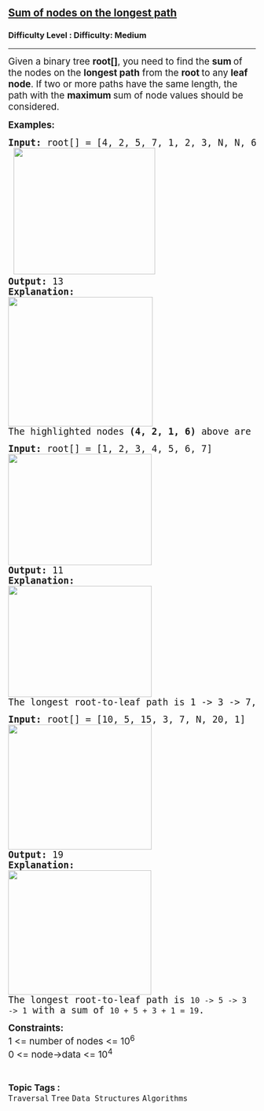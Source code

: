 <h2><a href="https://www.geeksforgeeks.org/problems/sum-of-the-longest-bloodline-of-a-tree/1?_gl=1*1akiem7*_up*MQ..*_gs*MQ..&gclid=CjwKCAjwi-DBBhA5EiwAXOHsGQL2qavMhfZqY_m3IYAKDXOLmfc5QtmRQEUl3GDY6Uoz5QvqPtp3iBoCn9wQAvD_BwE&gbraid=0AAAAAC9yBkBq-HbUaMPSmtb9hi84dWbn7">Sum of nodes on the longest path</a></h2><h3>Difficulty Level : Difficulty: Medium</h3><hr><div class="problems_problem_content__Xm_eO"><p><span style="font-size: 14pt;">Given a binary tree <strong>root[]</strong>, you need to find the <strong>sum </strong>of the nodes on the <strong>longest path</strong> from the <strong>root </strong>to any <strong>leaf node</strong>. If two or more paths have the same length, the path with the <strong>maximum </strong>sum of node values should be considered.</span></p>
<p><span style="font-size: 14pt;"><strong>Examples:</strong></span></p>
<pre><span style="font-size: 14pt;"><strong>Input:</strong> root[] = [4, 2, 5, 7, 1, 2, 3, N, N, 6, N]<br> <img src="https://media.geeksforgeeks.org/img-practice/prod/addEditProblem/700680/Web/Other/blobid0_1733503356.jpg" width="288" height="257">
<strong>Output:</strong> 13
<strong>Explanation:</strong>
<img src="https://media.geeksforgeeks.org/img-practice/prod/addEditProblem/700680/Web/Other/blobid1_1733503411.jpg" width="294" height="263"><br>The highlighted nodes <strong>(4, 2, 1, 6)</strong> above are part of the longest root to leaf path having sum = (4 + 2 + 1 + 6) = 13</span></pre>
<pre><span style="font-size: 14pt;"><strong>Input: </strong>root[] = [1, 2, 3, 4, 5, 6, 7]<br><img src="https://media.geeksforgeeks.org/img-practice/prod/addEditProblem/895566/Web/Other/blobid0_1747478981.jpg" width="292" height="226"><br><strong>Output: </strong>11<br><strong>Explanation: <br><img src="https://media.geeksforgeeks.org/img-practice/prod/addEditProblem/895566/Web/Other/blobid1_1747479038.jpg" width="292" height="226"><br></strong>The longest root-to-leaf path is 1 -&gt; 3 -&gt; 7, with sum 11.</span></pre>
<pre><span style="font-size: 14pt;"><strong>Input: </strong>root[] = [10, 5, 15, 3, 7, N, 20, 1]<br><img src="https://media.geeksforgeeks.org/img-practice/prod/addEditProblem/895566/Web/Other/blobid2_1747479147.jpg" width="292" height="254"><br><strong>Output: </strong>19<br><strong>Explanation: <br><img src="https://media.geeksforgeeks.org/img-practice/prod/addEditProblem/895566/Web/Other/blobid3_1747479244.jpg" width="291" height="253"><br></strong>The longest root-to-leaf path is <code>10 -&gt; 5 -&gt; 3 -&gt; 1</code> with a sum of <code>10 + 5 + 3 + 1 = 19</code>.</span></pre>
<p><span style="font-size: 14pt;"><strong>Constraints:</strong><br>1 &lt;= number of nodes &lt;= 10<sup>6</sup><br>0 &lt;= node-&gt;data &lt;= 10<sup>4</sup><br></span></p></div><br><p><span style=font-size:18px><strong>Topic Tags : </strong><br><code>Traversal</code>&nbsp;<code>Tree</code>&nbsp;<code>Data Structures</code>&nbsp;<code>Algorithms</code>&nbsp;